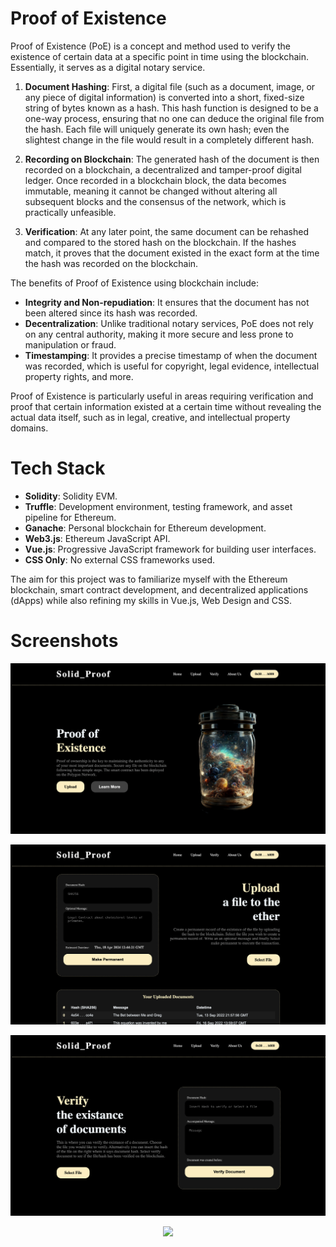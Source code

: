 # Proof of Existence

Proof of Existence (PoE) is a concept and method used to verify the existence of certain data at a specific point in time using the blockchain. Essentially, it serves as a digital notary service.

1. **Document Hashing**: First, a digital file (such as a document, image, or any piece of digital information) is converted into a short, fixed-size string of bytes known as a hash. This hash function is designed to be a one-way process, ensuring that no one can deduce the original file from the hash. Each file will uniquely generate its own hash; even the slightest change in the file would result in a completely different hash.

2. **Recording on Blockchain**: The generated hash of the document is then recorded on a blockchain, a decentralized and tamper-proof digital ledger. Once recorded in a blockchain block, the data becomes immutable, meaning it cannot be changed without altering all subsequent blocks and the consensus of the network, which is practically unfeasible.

3. **Verification**: At any later point, the same document can be rehashed and compared to the stored hash on the blockchain. If the hashes match, it proves that the document existed in the exact form at the time the hash was recorded on the blockchain.

The benefits of Proof of Existence using blockchain include:

- **Integrity and Non-repudiation**: It ensures that the document has not been altered since its hash was recorded.
- **Decentralization**: Unlike traditional notary services, PoE does not rely on any central authority, making it more secure and less prone to manipulation or fraud.
- **Timestamping**: It provides a precise timestamp of when the document was recorded, which is useful for copyright, legal evidence, intellectual property rights, and more.

Proof of Existence is particularly useful in areas requiring verification and proof that certain information existed at a certain time without revealing the actual data itself, such as in legal, creative, and intellectual property domains.

# Tech Stack

- **Solidity**: Solidity EVM.
- **Truffle**: Development environment, testing framework, and asset pipeline for Ethereum.
- **Ganache**: Personal blockchain for Ethereum development.
- **Web3.js**: Ethereum JavaScript API.
- **Vue.js**: Progressive JavaScript framework for building user interfaces.
- **CSS Only**: No external CSS frameworks used.

The aim for this project was to familiarize myself with the Ethereum blockchain, smart contract development, and decentralized applications (dApps) while also refining my skills in Vue.js, Web Design and CSS.

# Screenshots

![1](./screenshots/1.png)

![2](./screenshots/2.png)

![3](./screenshots/3.png)


<!-- 50% width -->
<p align="center">
<img src="./projects/Proof-Of-Existence/screenshots/4.png" width="45%" />
</p>